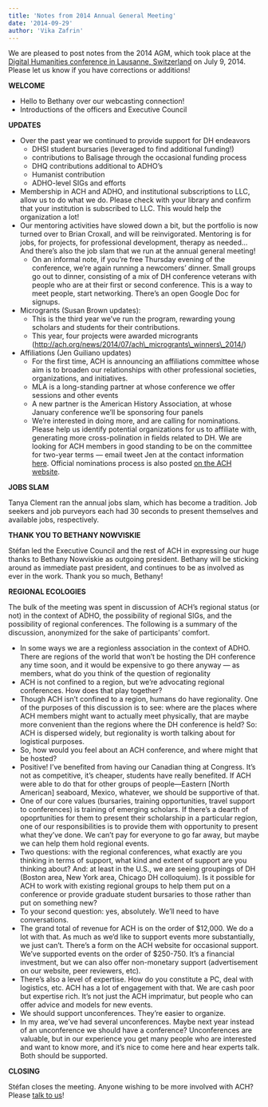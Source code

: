 ```yaml
---
title: 'Notes from 2014 Annual General Meeting'
date: '2014-09-29'
author: 'Vika Zafrin'
---
```

We are pleased to post notes from the 2014 AGM, which took place at the [Digital Humanities conference in Lausanne, Switzerland](http://dh2014.org/) on July 9, 2014. Please let us know if you have corrections or additions!

**WELCOME**

- Hello to Bethany over our webcasting connection!
- Introductions of the officers and Executive Council

**UPDATES**

- Over the past year we continued to provide support for DH endeavors 
  - DHSI student bursaries (leveraged to find additional funding!)
  - contributions to Balisage through the occasional funding process
  - DHQ contributions additional to ADHO’s
  - Humanist contribution
  - ADHO-level SIGs and efforts
- Membership in ACH and ADHO, and institutional subscriptions to LLC, allow us to do what we do. Please check with your library and confirm that your institution is subscribed to LLC. This would help the organization a lot!
- Our mentoring activities have slowed down a bit, but the portfolio is now turned over to Brian Croxall, and will be reinvigorated. Mentoring is for jobs, for projects, for professional development, therapy as needed… And there’s also the job slam that we run at the annual general meeting! 
  - On an informal note, if you’re free Thursday evening of the conference, we’re again running a newcomers’ dinner. Small groups go out to dinner, consisting of a mix of DH conference veterans with people who are at their first or second conference. This is a way to meet people, start networking. There’s an open Google Doc for signups.
- Microgrants (Susan Brown updates): 
  - This is the third year we’ve run the program, rewarding young scholars and students for their contributions.
  - This year, four projects were awarded microgrants (http://ach.org/news/2014/07/ach\_microgrants\_winners\_2014/)
- Affiliations (Jen Guiliano updates) 
  - For the first time, ACH is announcing an affiliations committee whose aim is to broaden our relationships with other professional societies, organizations, and initiatives.
  - MLA is a long-standing partner at whose conference we offer sessions and other events
  - A new partner is the American History Association, at whose January conference we’ll be sponsoring four panels
  - We’re interested in doing more, and are calling for nominations. Please help us identify potential organizations for us to affiliate with, generating more cross-polination in fields related to DH. We are looking for ACH members in good standing to be on the committee for two-year terms — email tweet Jen at the contact information [here](http://ach.org/about-ach/officers/ "Officers and Council Members"). Official nominations process is also posted [on the ACH website](http://ach.org/news/2014/07/call-for-nominations-affiliates-committee/ "Call for Nominations: Affiliates Committee").

**JOBS SLAM**

Tanya Clement ran the annual jobs slam, which has become a tradition. Job seekers and job purveyors each had 30 seconds to present themselves and available jobs, respectively.

**THANK YOU TO BETHANY NOWVISKIE**

Stéfan led the Executive Council and the rest of ACH in expressing our huge thanks to Bethany Nowviskie as outgoing president. Bethany will be sticking around as immediate past president, and continues to be as involved as ever in the work. Thank you so much, Bethany!

**REGIONAL ECOLOGIES**

The bulk of the meeting was spent in discussion of ACH’s regional status (or not) in the context of ADHO, the possibility of regional SIGs, and the possibility of regional conferences. The following is a summary of the discussion, anonymized for the sake of participants’ comfort.

- In some ways we are a regionless association in the context of ADHO. There are regions of the world that won’t be hosting the DH conference any time soon, and it would be expensive to go there anyway — as members, what do you think of the question of regionality
- ACH is not confined to a region, but we’re advocating regional conferences. How does that play together?
- Though ACH isn’t confined to a region, humans do have regionality. One of the purposes of this discussion is to see: where are the places where ACH members might want to actually meet physically, that are maybe more convenient than the regions where the DH conference is held? So: ACH is dispersed widely, but regionality is worth talking about for logistical purposes.
- So, how would you feel about an ACH conference, and where might that be hosted?
- Positive! I’ve benefited from having our Canadian thing at Congress. It’s not as competitive, it’s cheaper, students have really benefited. If ACH were able to do that for other groups of people—Eastern \[North American\] seaboard, Mexico, whatever, we should be supportive of that.
- One of our core values (bursaries, training opportunities, travel support to conferences) is training of emerging scholars. If there’s a dearth of opoprtunities for them to present their scholarship in a particular region, one of our responsibilities is to provide them with opportunity to present what they’ve done. We can’t pay for everyone to go far away, but maybe we can help them hold regional events.
- Two questions: with the regional conferences, what exactly are you thinking in terms of support, what kind and extent of support are you thinking about? And: at least in the U.S., we are seeing groupings of DH (Boston area, New York area, Chicago DH colloquium). Is it possible for ACH to work with existing regional groups to help them put on a conference or provide graduate student bursaries to those rather than put on something new?
- To your second question: yes, absolutely. We’ll need to have conversations.
- The grand total of revenue for ACH is on the order of $12,000. We do a lot with that. As much as we’d like to support events more substantially, we just can’t. There’s a form on the ACH website for occasional support. We’ve supported events on the order of $250-750. It’s a financial investment, but we can also offer non-monetary support (advertisement on our website, peer reviewers, etc).
- There’s also a level of expertise. How do you constitute a PC, deal with logistics, etc. ACH has a lot of engagement with that. We are cash poor but expertise rich. It’s not just the ACH imprimatur, but people who can offer advice and models for new events.
- We should support unconferences. They’re easier to organize.
- In my area, we’ve had several unconferences. Maybe next year instead of an unconference we should have a conference? Unconferences are valuable, but in our experience you get many people who are interested and want to know more, and it’s nice to come here and hear experts talk. Both should be supported.

**CLOSING**

Stéfan closes the meeting. Anyone wishing to be more involved with ACH? Please [talk to us](http://ach.org/about-ach/officers/ "Officers and Council Members")!
